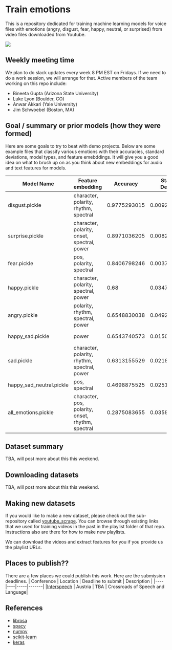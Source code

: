 # Train emotions

This is a repository dedicated for training machine learning models for voice files with emotions (angry, disgust, fear, happy, neutral, or surprised) from video files downloaded from Youtube.

![](https://media.giphy.com/media/3o6nUNpJn4VznakjKM/giphy.gif)

## Weekly meeting time 

We plan to do slack updates every week 8 PM EST on Fridays. If we need to do a work session, we will arrange for that. Active members of the team working on this repo include:

* Bineeta Gupta (Arizona State University) 
* Luke Lyon (Boulder, CO)
* Anwar Akkari (Yale University) 
* Jim Schwoebel (Boston, MA) 

## Goal / summary or prior models (how they were formed)  

Here are some goals to try to beat with demo projects. Below are some example files that classify various emotions with their accuracies, standard deviations, model types, and feature emebddings. It will give you a good idea on what to brush up on as you think about new embeddings for audio and text features for models. 

| Model Name	| Feature embedding | Accuracy	| Standard Deviation	| Modeltype| 
| ------------- | ------------- | ------------- | ------------- |------------- |
| disgust.pickle |	character, polarity, rhythm, spectral| 0.9775293015 |	0.009225004885	| random forest|
| surprise.pickle | character, polarity, onset, spectral, power |	0.8971036205 |	0.008219397678	| knn | 
| fear.pickle	| pos, polarity, spectral | 0.8406798246	| 0.003728070175	| knn |
| happy.pickle	| character, polarity, spectral, power | 0.68	| 0.03479685397	| hard voting |
| angry.pickle |	polarity, rhythm, spectral, power| 0.6548830038 |	0.04924646135	| gradient boosting |
| happy_sad.pickle	| power | 0.6543740573 |	0.01507843069 |	logistic regression |
| sad.pickle | character, polarity, rhythm, spectral, power |	0.6313155529	| 0.02186253158	| hard voting |
| happy_sad_neutral.pickle	| pos, spectral | 0.4698875525	| 0.02512849173	| logistic regression |
| all_emotions.pickle | character, pos, polarity, onset, rhythm, spectral |	0.2875083655	| 0.0358943377 |	knn | 

## Dataset summary 

TBA, will post more about this this weekend. 

## Downloading datasets

TBA, will post more about this this weekend. 

## Making new datasets 

If you would like to make a new dataset, please check out the sub-repository called [youtube_scrape](https://github.com/NeuroLexDiagnostics/train-emotions/tree/master/youtube_scrape). You can browse through existing links that we used for training videos in the past in the playlist folder of that repo. Instructions also are there for how to make new playlists. 

We can download the videos and extract features for you if you provide us the playlist URLs.

## Places to publish?? 

There are a few places we could publish this work. Here are the submission deadlines. 
| Conference | Location | Deadline to submit | Description | 
|----|----|-----|-------|
|[Interspeech](https://www.isca-speech.org/iscaweb/index.php/conferences/interspeech) | Austria | TBA | Crossroads of Speech and Language|

## References 
* [librosa](https://github.com/librosa/librosa)
* [spacy](https://spacy.io/)
* [numpy](http://www.numpy.org/)
* [scikit-learn](http://scikit-learn.org/stable/index.html)
* [keras](https://keras.io/)
